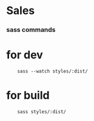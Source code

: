 # Sales

### sass commands

# for dev

```
    sass --watch styles/:dist/
```

# for build

```
    sass styles/:dist/
```
